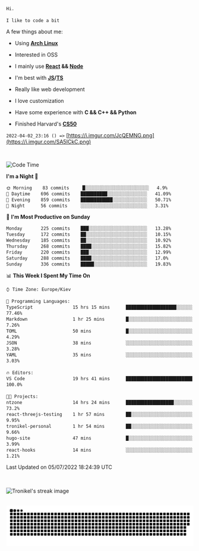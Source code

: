 ```
Hi.

I like to code a bit
```

A few things about me:

-   Using **[Arch Linux](https://archlinux.org/)**

-   Interested in OSS

-   I mainly use **[React](https://reactjs.org/) && [Node](https://nodejs.org/en/)**

-   I'm best with **[JS](https://www.javascript.com/)/[TS](https://www.typescriptlang.org/)**

-   Really like web development

-   I love customization

-   Have some experience with **C && C++ && Python**

-   Finished Harvard's **[CS50](https://cs50.harvard.edu)**

`2022-04-02_23:16 () =>` [https://i.imgur.com/JcQEMNG.png](https://i.imgur.com/SA5ICkC.png)

<br>

<!--START_SECTION:waka-->
![Code Time](http://img.shields.io/badge/Code%20Time-757%20hrs%2017%20mins-blue)

**I'm a Night 🦉** 

```text
🌞 Morning    83 commits     █░░░░░░░░░░░░░░░░░░░░░░░░   4.9% 
🌆 Daytime    696 commits    ██████████░░░░░░░░░░░░░░░   41.09% 
🌃 Evening    859 commits    ████████████░░░░░░░░░░░░░   50.71% 
🌙 Night      56 commits     ░░░░░░░░░░░░░░░░░░░░░░░░░   3.31%

```
📅 **I'm Most Productive on Sunday** 

```text
Monday       225 commits    ███░░░░░░░░░░░░░░░░░░░░░░   13.28% 
Tuesday      172 commits    ██░░░░░░░░░░░░░░░░░░░░░░░   10.15% 
Wednesday    185 commits    ██░░░░░░░░░░░░░░░░░░░░░░░   10.92% 
Thursday     268 commits    ████░░░░░░░░░░░░░░░░░░░░░   15.82% 
Friday       220 commits    ███░░░░░░░░░░░░░░░░░░░░░░   12.99% 
Saturday     288 commits    ████░░░░░░░░░░░░░░░░░░░░░   17.0% 
Sunday       336 commits    █████░░░░░░░░░░░░░░░░░░░░   19.83%

```


📊 **This Week I Spent My Time On** 

```text
⌚︎ Time Zone: Europe/Kiev

💬 Programming Languages: 
TypeScript               15 hrs 15 mins      ███████████████████░░░░░░   77.46% 
Markdown                 1 hr 25 mins        █░░░░░░░░░░░░░░░░░░░░░░░░   7.26% 
TOML                     50 mins             █░░░░░░░░░░░░░░░░░░░░░░░░   4.29% 
JSON                     38 mins             ░░░░░░░░░░░░░░░░░░░░░░░░░   3.28% 
YAML                     35 mins             ░░░░░░░░░░░░░░░░░░░░░░░░░   3.03%

🔥 Editors: 
VS Code                  19 hrs 41 mins      █████████████████████████   100.0%

🐱‍💻 Projects: 
ntzone                   14 hrs 24 mins      ██████████████████░░░░░░░   73.2% 
react-threejs-testing    1 hr 57 mins        ██░░░░░░░░░░░░░░░░░░░░░░░   9.95% 
tronikel-personal        1 hr 54 mins        ██░░░░░░░░░░░░░░░░░░░░░░░   9.66% 
hugo-site                47 mins             █░░░░░░░░░░░░░░░░░░░░░░░░   3.99% 
react-hooks              14 mins             ░░░░░░░░░░░░░░░░░░░░░░░░░   1.21%

```


 Last Updated on 05/07/2022 18:24:39 UTC
<!--END_SECTION:waka-->

<br>

<p><img align="center" src="https://github-readme-streak-stats.herokuapp.com/?user=Tronikelis&theme=dark" alt="Tronikel's streak image" /></p>

<br>

<img title="" src="https://raw.githubusercontent.com/Tronikelis/Tronikelis/output/github-contribution-grid-snake.svg" alt="very cool snake thingey" data-align="left">
